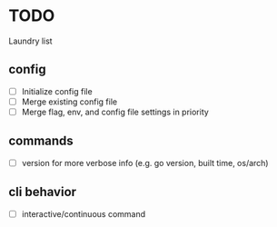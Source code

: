 # TODO
Laundry list

## config
- [ ] Initialize config file
- [ ] Merge existing config file
- [ ] Merge flag, env, and config file settings in priority

## commands
- [ ] version for more verbose info (e.g. go version, built time, os/arch)

## cli behavior
- [ ] interactive/continuous command
